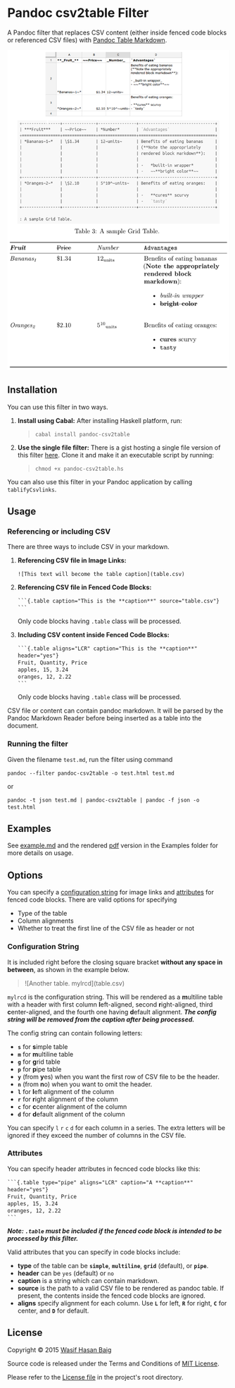 # Pandoc csv2table Filter

A Pandoc filter that replaces CSV content (either inside fenced code blocks or referenced CSV files) with
[Pandoc Table Markdown][tables].

![A CSV file rendered to Markdown and PDF][png]

[png]: Examples/demo.png

## Installation

You can use this filter in two ways.

1.  **Install using Cabal:** After installing Haskell platform, run:

    > ```
    > cabal install pandoc-csv2table
    > ```
    
2.  **Use the single file filter:** There is a gist hosting a single file
    version of this filter [here][gist]. Clone it and make it an executable script by
    running:
    
    > ```
    > chmod +x pandoc-csv2table.hs
    > ```
    
[gist]: https://gist.github.com/baig/b69e3146251bd90d12e7

You can also use this filter in your Pandoc application by calling
`tablifyCsvlinks`.

## Usage

### Referencing or including CSV

There are three ways to include CSV in your markdown.

1.  **Referencing CSV file in Image Links:**

    ```
    ![This text will become the table caption](table.csv)
    ```
    
2.  **Referencing CSV file in Fenced Code Blocks:**
    
        ```{.table caption="This is the **caption**" source="table.csv"}  
        ```
    
    Only code blocks having `.table` class will be processed.
    
3.  **Including CSV content inside Fenced Code Blocks:**

        ```{.table aligns="LCR" caption="This is the **caption**" header="yes"}  
        Fruit, Quantity, Price  
        apples, 15, 3.24  
        oranges, 12, 2.22  
        ```

    Only code blocks having `.table` class will be processed.

CSV file or content can contain pandoc markdown. It will be parsed by the Pandoc Markdown
Reader before being inserted as a table into the document.

### Running the filter

Given the filename `test.md`, run the filter using command

    pandoc --filter pandoc-csv2table -o test.html test.md

or

    pandoc -t json test.md | pandoc-csv2table | pandoc -f json -o test.html

## Examples

See [example.md][md] and the rendered [pdf][] version in the Examples folder
for more details on usage.

[md]: Examples/example.md
[pdf]: Examples/example.pdf

## Options

You can specify a [configuration string][cfg] for image links and
[attributes][atr] for fenced code blocks. There are valid options for specifying

-   Type of the table
-   Column alignments
-   Whether to treat the first line of the CSV file as header or not

[cfg]: README.md#configuration-string
[atr]: README.md#attributes

### Configuration String

It is included right before the closing square bracket **without any space in
between**, as shown in the example below.

> \!\[Another table. mylrcd](table.csv)

`mylrcd` is the configuration string.
This will be rendered as a **m**ultiline table with a header with first column
**l**eft-aligned, second **r**ight-aligned, third **c**enter-aligned, and the
fourth one having **d**efault alignment.
***The config string will be removed from the caption after being processed.***

The config string can contain following letters:

-   **`s`** for **s**imple table
-   **`m`** for **m**ultiline table
-   **`g`** for **g**rid table
-   **`p`** for **p**ipe table
-   **`y`** (from **y**es) when you want the first row of CSV file to be the
    header.
-   **`n`** (from **n**o) when you want to omit the header.
-   **`l`** for **l**eft alignment of the column
-   **`r`** for **r**ight alignment of the column
-   **`c`** for **c**center alignment of the column
-   **`d`** for **d**efault alignment of the column

You can specify `l` `r` `c` `d` for each column in a series.
The extra letters will be ignored if they exceed the number of columns in the
CSV file.

### Attributes

You can specify header attributes in fecnced code blocks like this:

    ```{.table type="pipe" aligns="LCR" caption="A **caption**" header="yes"}  
    Fruit, Quantity, Price  
    apples, 15, 3.24  
    oranges, 12, 2.22  
    ```

***Note: `.table` must be included if the fenced code block is intended to be
processed by this filter.***

Valid attributes that you can specify in code blocks include:

-   **type** of the table can be **`simple`**, **`multiline`**,
    **`grid`** (default), or **`pipe`**.
-   **header** can be `yes` (default) or `no`
-   **caption** is a string which can contain markdown.
-   **source** is the path to a valid CSV file to be rendered as pandoc table.
    If present, the contents inside the fenced code blocks are ignored.
-   **aligns** specify alignment for each column. Use **`L`** for left, **`R`**
    for right, **`C`** for center, and **`D`** for default.

## License

Copyright &copy; 2015 [Wasif Hasan Baig](https://twitter.com/_wbaig)

Source code is released under the Terms and Conditions of [MIT License](http://opensource.org/licenses/MIT).

Please refer to the [License file][license] in the project's root directory.

[license]: LICENSE
[tables]: http://pandoc.org/README.html#tables
